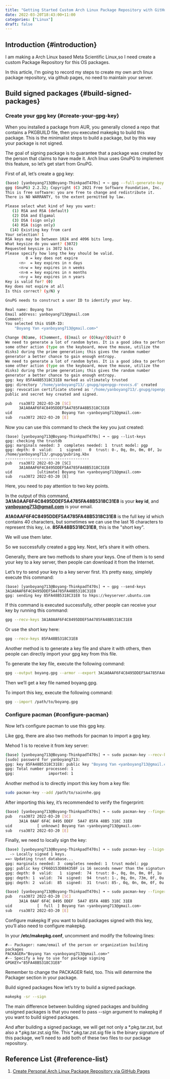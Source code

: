```yaml
---
title: "Getting Started Custom Arch Linux Package Repository with GitHub"
date: 2022-03-20T18:43:00+11:00
categories: ["Linux"]
draft: false
---
```


## Introduction {#introduction}

I am making a Arch Linux based Meta Scientific Linux,so I need create a custom Package Repository for this OS packages.

In this article, I’m going to record my steps to create my own arch linux package repository, via github pages, no need to maintain your server.


## Build signed packages {#build-signed-packages}


### Create your gpg key {#create-your-gpg-key}

When you installed a package from AUR, you generally cloned a repo that contains a PKGBUILD file, then you executed makepkg to build this package. This is the minimalist steps to build a package, but by this way your package is not signed.

The goal of signing package is to guarantee that a package was created by the person that claims to have made it. Arch linux uses GnuPG to implement this feature, so let’s get start from GnuPG.

First of all, let’s create a gpg key:

```bash
(base) [yanboyang713@Boyang-ThinkpadT470s] ➜ ~ gpg --full-generate-key
gpg (GnuPG) 2.2.32; Copyright (C) 2021 Free Software Foundation, Inc.
This is free software: you are free to change and redistribute it.
There is NO WARRANTY, to the extent permitted by law.

Please select what kind of key you want:
   (1) RSA and RSA (default)
   (2) DSA and Elgamal
   (3) DSA (sign only)
   (4) RSA (sign only)
  (14) Existing key from card
Your selection? 1
RSA keys may be between 1024 and 4096 bits long.
What keysize do you want? (3072)
Requested keysize is 3072 bits
Please specify how long the key should be valid.
         0 = key does not expire
      <n>  = key expires in n days
      <n>w = key expires in n weeks
      <n>m = key expires in n months
      <n>y = key expires in n years
Key is valid for? (0)
Key does not expire at all
Is this correct? (y/N) y

GnuPG needs to construct a user ID to identify your key.

Real name: Boyang Yan
Email address: yanboyang713@gmail.com
Comment:
You selected this USER-ID:
    "Boyang Yan <yanboyang713@gmail.com>"

Change (N)ame, (C)omment, (E)mail or (O)kay/(Q)uit? O
We need to generate a lot of random bytes. It is a good idea to perform
some other action (type on the keyboard, move the mouse, utilize the
disks) during the prime generation; this gives the random number
generator a better chance to gain enough entropy.
We need to generate a lot of random bytes. It is a good idea to perform
some other action (type on the keyboard, move the mouse, utilize the
disks) during the prime generation; this gives the random number
generator a better chance to gain enough entropy.
gpg: key 85FA48B5318C31E8 marked as ultimately trusted
gpg: directory '/home/yanboyang713/.gnupg/openpgp-revocs.d' created
gpg: revocation certificate stored as '/home/yanboyang713/.gnupg/openpgp-revocs.d/3A1A0AAF6F4C8495DDEF5A4785FA48B5318C31E8.rev'
public and secret key created and signed.

pub   rsa3072 2022-03-20 [SC]
      3A1A0AAF6F4C8495DDEF5A4785FA48B5318C31E8
uid                      Boyang Yan <yanboyang713@gmail.com>
sub   rsa3072 2022-03-20 [E]
```

Now you can use this command to check the key you just created:

```console
(base) [yanboyang713@Boyang-ThinkpadT470s] ➜ ~ gpg --list-keys
gpg: checking the trustdb
gpg: marginals needed: 3  completes needed: 1  trust model: pgp
gpg: depth: 0  valid:   1  signed:   0  trust: 0-, 0q, 0n, 0m, 0f, 1u
/home/yanboyang713/.gnupg/pubring.kbx
-------------------------------------
pub   rsa3072 2022-03-20 [SC]
      3A1A0AAF6F4C8495DDEF5A4785FA48B5318C31E8
uid           [ultimate] Boyang Yan <yanboyang713@gmail.com>
sub   rsa3072 2022-03-20 [E]
```

Here, you need to pay attention to two key points.

In the output of this command, **3A1A0AAF6F4C8495DDEF5A4785FA48B5318C31E8** is your **key id**, and **yanboyang713@gmail.com** is your email.

**A1A0AAF6F4C8495DDEF5A4785FA48B5318C31E8** is the full key id which contains 40 characters, but sometimes we can use the last 16 characters to represent this key, i.e. **85FA48B5318C31E8**, this is the "short key".

We will use them later.

So we successfully created a gpg key. Next, let’s share it with others.

Generally, there are two methods to share your keys. One of them is to send your key to a key server, then people can download it from the Internet.

Let’s try to send your key to a key server first. It’s pretty easy, simplely execute this command:

```console
(base) [yanboyang713@Boyang-ThinkpadT470s] ➜ ~ gpg --send-keys 3A1A0AAF6F4C8495DDEF5A4785FA48B5318C31E8
gpg: sending key 85FA48B5318C31E8 to hkps://keyserver.ubuntu.com
```

If this command is executed successfully, other people can receive your key by running this command:

```bash
gpg --recv-keys 3A1A0AAF6F4C8495DDEF5A4785FA48B5318C31E8
```

Or use the short key here:

```bash
gpg --recv-keys 85FA48B5318C31E8
```

Another method is to generate a key file and share it with others, then people can directly import your gpg key from this file.

To generate the key file, execute the following command:

```bash
gpg --output boyang.gpg --armor --export 3A1A0AAF6F4C8495DDEF5A4785FA48B5318C31E8
```

Then we’ll get a key file named boyang.gpg.

To import this key, execute the following command:

```bash
gpg --import /path/to/boyang.gpg
```


### Configure pacman {#configure-pacman}

Now let’s configure pacman to use this gpg key.

Like gpg, there are also two methods for pacman to import a gpg key.

Mehod 1 is to receive it from key server:

```bash
(base) [yanboyang713@Boyang-ThinkpadT470s] ➜ ~ sudo pacman-key --recv-keys 3A1A0AAF6F4C8495DDEF5A4785FA48B5318C31E8
[sudo] password for yanboyang713:
gpg: key 85FA48B5318C31E8: public key "Boyang Yan <yanboyang713@gmail.com>" imported
gpg: Total number processed: 1
gpg:               imported: 1
```

Another method is to directly import this key from a key file:

```bash
sudo pacman-key --add /path/to/sainnhe.gpg
```

After importing this key, it’s recommended to verify the fingerprint:

```bash
(base) [yanboyang713@Boyang-ThinkpadT470s] ➜ ~ sudo pacman-key --finger 85FA48B5318C31E8
pub   rsa3072 2022-03-20 [SC]
      3A1A 0AAF 6F4C 8495 DDEF  5A47 85FA 48B5 318C 31E8
uid           [ unknown] Boyang Yan <yanboyang713@gmail.com>
sub   rsa3072 2022-03-20 [E]
```

Finally, we need to locally sign the key:

```bash
(base) [yanboyang713@Boyang-ThinkpadT470s] ➜ ~ sudo pacman-key --lsign-key 85FA48B5318C31E8
  -> Locally signed 1 keys.
==> Updating trust database...
gpg: marginals needed: 3  completes needed: 1  trust model: pgp
gpg: public key CF66D153D884358F is 16 seconds newer than the signature
gpg: depth: 0  valid:   1  signed:  74  trust: 0-, 0q, 0n, 0m, 0f, 1u
gpg: depth: 1  valid:  74  signed:  94  trust: 1-, 0q, 0n, 73m, 0f, 0u
gpg: depth: 2  valid:  85  signed:  31  trust: 85-, 0q, 0n, 0m, 0f, 0u
```

```bash
(base) [yanboyang713@Boyang-ThinkpadT470s] ➜ ~ sudo pacman-key --finger 85FA48B5318C31E8
pub   rsa3072 2022-03-20 [SC]
      3A1A 0AAF 6F4C 8495 DDEF  5A47 85FA 48B5 318C 31E8
uid           [  full  ] Boyang Yan <yanboyang713@gmail.com>
sub   rsa3072 2022-03-20 [E]
```

Configure makepkg
If you want to build packages signed with this key, you’ll also need to configure makepkg.

In your **/etc/makepkg.conf**, uncomment and modify the following lines:

```file
#-- Packager: name/email of the person or organization building packages
PACKAGER="Boyang Yan <yanboyang713@gmail.com>"
#-- Specify a key to use for package signing
GPGKEY="85FA48B5318C31E8"
```

Remember to change the PACKAGER field, too. This will determine the Packager section in your package.

Build signed packages
Now let’s try to build a signed package.

```bash
makepkg -sr --sign
```

The main difference between building signed packages and building unsigned packages is that you need to pass --sign argument to makepkg if you want to build signed packages.

And after building a signed package, we will get not only a \*.pkg.tar.zst, but also a \*.pkg.tar.zst.sig file. This \*.pkg.tar.zst.sig file is the binary signature of this package, we’ll need to add both of these two files to our package repository.


## Reference List {#reference-list}

1.  [Create Personal Arch Linux Package Repository via GitHub Pages](https://www.sainnhe.dev/post/create-personal-arch-linux-package-repository/)
